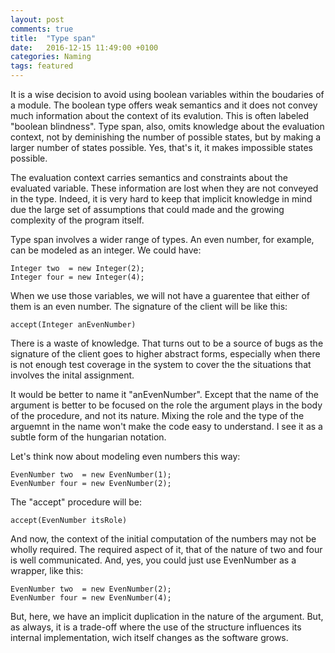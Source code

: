 ```yaml
---
layout: post
comments: true
title:  "Type span"
date:   2016-12-15 11:49:00 +0100
categories: Naming
tags: featured
---
```


It is a wise decision to avoid using boolean variables within the boudaries of a module.
The boolean type offers weak semantics and it does not convey much information about 
the context of its evalution.
This is often labeled "boolean blindness".
Type span, also, omits knowledge about the evaluation context,
not by deminishing the number of possible states,
but by making a larger number of states possible.
Yes, that's it, it makes impossible states possible.

The evaluation context carries semantics and constraints about the evaluated variable.
These information are lost when they are not conveyed in the type.
Indeed, it is very hard to keep that implicit knowledge in mind
due the large set of assumptions that could made
and the growing complexity of the program itself.

Type span involves a wider range of types.
An even number, for example, can be modeled as an integer. We could have:

```
Integer two  = new Integer(2);
Integer four = new Integer(4);
```

When we use those variables, we will not have a guarentee
that either of them is an even number.
The signature of the client will be like this:

```
accept(Integer anEvenNumber)
```

There is a waste of knowledge.
That turns out to be a source of bugs as the signature of the client
goes to higher abstract forms, especially when there is not enough test
coverage in the system to cover the the situations that involves the inital assignment.

It would be better to name it "anEvenNumber".
Except  that the name of the argument is better to be focused on the role the argument
plays in the body of the procedure, and not its nature.
Mixing the role and the type of the arguemnt in the name won't
make the code easy to understand.
I see it as a subtle form of the hungarian notation.

Let's think now about modeling even numbers this way:

```
EvenNumber two  = new EvenNumber(1);
EvenNumber four = new EvenNumber(2);
```

The "accept" procedure will be:

```
accept(EvenNumber itsRole)
```

And now, the context of the initial computation of the numbers may not be wholly required.
The required aspect of it, that of the nature of two and four is well communicated.
And, yes, you could just use EvenNumber as a wrapper, like this:

```
EvenNumber two  = new EvenNumber(2);
EvenNumber four = new EvenNumber(4);
```

But, here, we have an implicit duplication in the nature of the argument.
But, as always, it is a trade-off where the use of the structure influences its internal
implementation, wich itself changes as the software grows.
